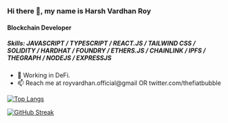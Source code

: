 ### Hi there 👋, my name is Harsh Vardhan Roy
#### Blockchain Developer

##### Skills: JAVASCRIPT / TYPESCRIPT / REACT.JS / TAILWIND CSS /  SOLIDITY / HARDHAT / FOUNDRY / ETHERS.JS / CHAINLINK / IPFS / THEGRAPH / NODEJS / EXPRESSJS



- 🔭 Working in DeFi.   
- 📫 Reach me at royvardhan.official@gmail OR twitter.com/thefiatbubble


[![Top Langs](https://github-readme-stats.vercel.app/api/top-langs/?username=royvardhan)](https://github.com/anuraghazra/github-readme-stats)
 

[![GitHub Streak](https://github-readme-streak-stats.herokuapp.com?user=royvardhan&theme=dark&hide_border=true)](https://git.io/streak-stats)


